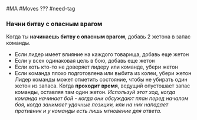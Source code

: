 #MA #Moves ??? #need-tag

### Начни битву с опасным врагом
Когда ты **начинаешь битву с опасным врагом**, добавь 2 жетона в запас команды.
- Если лидер имеет влияние на каждого товарища, добавь еще жетон
- Если у всех одинаковая цель в бою, добавь еще жетон
- Если хоть кто-то не доверяет лидеру или команде, убери жетон
- Если команда плохо подготовлена или выбита из колеи, убери жетон
Лидер команды может отметить состояние, чтобы не убирать один жетон из запаса.
Когда **проходит время**, ведущий опустошает запас команды, оставляя там один жетон.
*Используй этот ход, когда команда начинает бой - когда они обсуждают план перед началом боя, когда занимает удачные позиции, или на них нападает противник и у команды есть лишь мгновение для ответа.*